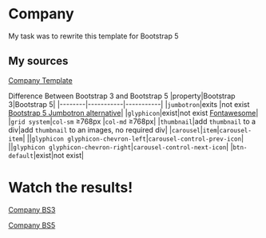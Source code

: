 # Company

My task was to rewrite this template for Bootstrap 5

## My sources

[Company Template](https://www.w3schools.com/bootstrap/bootstrap_theme_company.asp)

Difference Between Bootstrap 3 and Bootstrap 5
|property|Bootstrap 3|Bootstrap 5|
|--------|-----------|-----------|
|`jumbotron`|exits |not exist [Bootstrap 5 Jumbotron alternative](https://www.w3schools.com/bootstrap5/bootstrap_jumbotron.php)|
|`glyphicon`|exist|not exist [Fontawesome](https://fontawesome.com/)|
|`grid system`|`col-sm` ≥768px |`col-md` ≥768px|
|`thumbnail`|add `thumbnail` to a div|add `thumbnail` to an images, no required div|
|`carousel`|`item`|`carousel-item`|
||`glyphicon glyphicon-chevron-left`|`carousel-control-prev-icon`|
||`glyphicon glyphicon-chevron-right`|`carousel-control-next-icon`|
|`btn-default`|exist|not exist|

# Watch the results!

[Company BS3](./BS3%20Company.html)

[Company BS5]()
